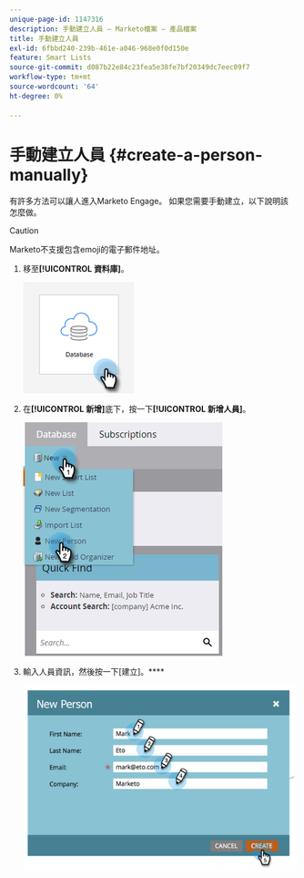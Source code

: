 ```yaml
---
unique-page-id: 1147316
description: 手動建立人員 — Marketo檔案 — 產品檔案
title: 手動建立人員
exl-id: 6fbbd240-239b-461e-a046-968e0f0d150e
feature: Smart Lists
source-git-commit: d087b22e84c23fea5e38fe7bf20349dc7eec09f7
workflow-type: tm+mt
source-wordcount: '64'
ht-degree: 0%

---
```


# 手動建立人員 {#create-a-person-manually}

有許多方法可以讓人進入Marketo Engage。 如果您需要手動建立，以下說明該怎麼做。

>[!CAUTION]
>
>Marketo不支援包含emoji的電子郵件地址。

1. 移至&#x200B;**[!UICONTROL 資料庫]**。

   ![](assets/create-a-person-manually-1.png)

1. 在&#x200B;**[!UICONTROL 新增]**&#x200B;底下，按一下&#x200B;**[!UICONTROL 新增人員]**。

   ![](assets/create-a-person-manually-2.png)

1. 輸入人員資訊，然後按一下[建立]。****

   ![](assets/create-a-person-manually-3.png)
